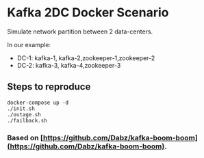 # Kafka 2DC Docker Scenario 
Simulate network partition between 2 data-centers. 

In our example:
* DC-1: kafka-1, kafka-2,zookeeper-1,zookeeper-2
* DC-2: kafka-3, kafka-4,zookeeper-3

## Steps to reproduce
```
docker-compose up -d
./init.sh
./outage.sh
./failback.sh
```

### Based on [https://github.com/Dabz/kafka-boom-boom](https://github.com/Dabz/kafka-boom-boom).